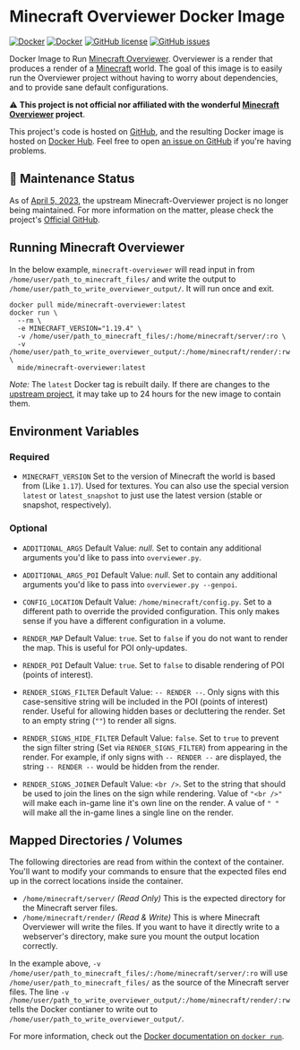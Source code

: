 # Minecraft Overviewer Docker Image

[![Docker](https://img.shields.io/docker/pulls/mide/minecraft-overviewer.svg)](https://hub.docker.com/r/mide/minecraft-overviewer/)
[![Docker](https://img.shields.io/docker/stars/mide/minecraft-overviewer.svg)](https://hub.docker.com/r/mide/minecraft-overviewer/)
[![GitHub license](https://img.shields.io/badge/license-MIT-blue.svg)](https://raw.githubusercontent.com/mide/minecraft-overviewer/master/LICENSE)
[![GitHub issues](https://img.shields.io/github/issues/mide/minecraft-overviewer.svg)](https://github.com/mide/minecraft-overviewer/issues)

Docker Image to Run [Minecraft Overviewer](https://overviewer.org/). Overviewer is a render that produces a render of a [Minecraft](https://minecraft.net/en/) world. The goal of this image is to easily run the Overviewer project without having to worry about dependencies, and to provide sane default configurations.

:warning: **This project is not official nor affiliated with the wonderful [Minecraft Overviewer](https://overviewer.org/) project**.

This project's code is hosted on [GitHub](https://github.com/mide/minecraft-overviewer), and the resulting Docker image is hosted on [Docker Hub](https://hub.docker.com/r/mide/minecraft-overviewer). Feel free to open [an issue on GitHub](https://github.com/mide/minecraft-overviewer/issues?q=is%3Aopen) if you're having problems.

## :construction: Maintenance Status

As of [April 5, 2023](https://github.com/overviewer/Minecraft-Overviewer/commit/13c1bddaf65dfaaf6c4c7a396c94db75bed4c089), the upstream Minecraft-Overviewer project is no longer being maintained. For more information on the matter, please check the project's [Official GitHub](https://github.com/overviewer/Minecraft-Overviewer).

## Running Minecraft Overviewer

In the below example, `minecraft-overviewer` will read input in from `/home/user/path_to_minecraft_files/` and write the output to `/home/user/path_to_write_overviewer_output/`. It will run once and exit.

```shell
docker pull mide/minecraft-overviewer:latest
docker run \
  --rm \
  -e MINECRAFT_VERSION="1.19.4" \
  -v /home/user/path_to_minecraft_files/:/home/minecraft/server/:ro \
  -v /home/user/path_to_write_overviewer_output/:/home/minecraft/render/:rw \
  mide/minecraft-overviewer:latest
```

_Note:_ The `latest` Docker tag is rebuilt daily. If there are changes to the [upstream project](https://github.com/overviewer/Minecraft-Overviewer/), it may take up to 24 hours for the new image to contain them.

## Environment Variables

### Required

- `MINECRAFT_VERSION`
  Set to the version of Minecraft the world is based from (Like `1.17`). Used for textures. You can also use the special version `latest` or `latest_snapshot` to just use the latest version (stable or snapshot, respectively).

### Optional

- `ADDITIONAL_ARGS`
  Default Value: _null_. Set to contain any additional arguments you'd like to pass into `overviewer.py`.

- `ADDITIONAL_ARGS_POI`
  Default Value: _null_. Set to contain any additional arguments you'd like to pass into `overviewer.py --genpoi`.

- `CONFIG_LOCATION`
  Default Value: `/home/minecraft/config.py`. Set to a different path to override the provided configuration. This only makes sense if you have a different configuration in a volume.

- `RENDER_MAP`
  Default Value: `true`. Set to `false` if you do not want to render the map. This is useful for POI only-updates.

- `RENDER_POI`
  Default Value: `true`. Set to `false` to disable rendering of POI (points of interest).

- `RENDER_SIGNS_FILTER`
  Default Value: `-- RENDER --`. Only signs with this case-sensitive string will be included in the POI (points of interest) render. Useful for allowing hidden bases or decluttering the render. Set to an empty string (`""`) to render all signs.

- `RENDER_SIGNS_HIDE_FILTER`
  Default Value: `false`. Set to `true` to prevent the sign filter string (Set via `RENDER_SIGNS_FILTER`) from appearing in the render. For example, if only signs with `-- RENDER --` are displayed, the string `-- RENDER --` would be hidden from the render.

- `RENDER_SIGNS_JOINER`
  Default Value: `<br />`. Set to the string that should be used to join the lines on the sign while rendering. Value of `"<br />"` will make each in-game line it's own line on the render. A value of `" "` will make all the in-game lines a single line on the render.

## Mapped Directories / Volumes

The following directories are read from within the context of the container. You'll want to modify your commands to ensure that the expected files end up in the correct locations inside the container.

- `/home/minecraft/server/` _(Read Only)_ This is the expected directory for the Minecraft server files.
- `/home/minecraft/render/` _(Read & Write)_ This is where Minecraft Overviewer will write the files. If you want to have it directly write to a webserver's directory, make sure you mount the output location correctly.

In the example above, `-v /home/user/path_to_minecraft_files/:/home/minecraft/server/:ro` will use `/home/user/path_to_minecraft_files/` as the source of the Minecraft server files. The line `-v /home/user/path_to_write_overviewer_output/:/home/minecraft/render/:rw` tells the Docker contianer to write out to `/home/user/path_to_write_overviewer_output/`.

For more information, check out the [Docker documentation on `docker run`](https://docs.docker.com/engine/reference/commandline/run/#volume).
